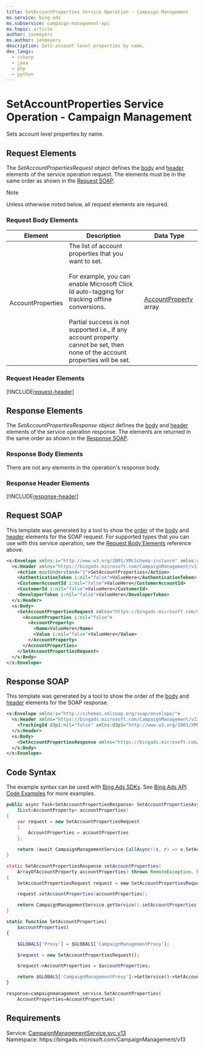```yaml
---
title: SetAccountProperties Service Operation - Campaign Management
ms.service: bing-ads
ms.subservice: campaign-management-api
ms.topic: article
author: jonmeyers
ms.author: jonmeyers
description: Sets account level properties by name.
dev_langs: 
  - csharp
  - java
  - php
  - python
---
```

# SetAccountProperties Service Operation - Campaign Management
Sets account level properties by name.

## <a name="request"></a>Request Elements
The *SetAccountPropertiesRequest* object defines the [body](#request-body) and [header](#request-header) elements of the service operation request. The elements must be in the same order as shown in the [Request SOAP](#request-soap). 

> [!NOTE]
> Unless otherwise noted below, all request elements are required.

### <a name="request-body"></a>Request Body Elements

|Element|Description|Data Type|
|-----------|---------------|-------------|
|<a name="accountproperties"></a>AccountProperties|The list of account properties that you want to set.<br/><br/>For example, you can enable Microsoft Click Id auto-tagging for tracking offline conversions.<br/><br/>Partial success is not supported i.e., if any account property cannot be set, then none of the account properties will be set.|[AccountProperty](accountproperty.md) array|

### <a name="request-header"></a>Request Header Elements
[!INCLUDE[request-header](./includes/request-header.md)]

## <a name="response"></a>Response Elements
The *SetAccountPropertiesResponse* object defines the [body](#response-body) and [header](#response-header) elements of the service operation response. The elements are returned in the same order as shown in the [Response SOAP](#response-soap).

### <a name="response-body"></a>Response Body Elements
There are not any elements in the operation's response body.

### <a name="response-header"></a>Response Header Elements
[!INCLUDE[response-header](./includes/response-header.md)]

## <a name="request-soap"></a>Request SOAP
This template was generated by a tool to show the [order](../guides/services-protocol.md#element-order) of the [body](#request-body) and [header](#request-header) elements for the SOAP request. For supported types that you can use with this service operation, see the [Request Body Elements](#request-body) reference above.

```xml
<s:Envelope xmlns:i="http://www.w3.org/2001/XMLSchema-instance" xmlns:s="http://schemas.xmlsoap.org/soap/envelope/">
  <s:Header xmlns="https://bingads.microsoft.com/CampaignManagement/v13">
    <Action mustUnderstand="1">SetAccountProperties</Action>
    <AuthenticationToken i:nil="false">ValueHere</AuthenticationToken>
    <CustomerAccountId i:nil="false">ValueHere</CustomerAccountId>
    <CustomerId i:nil="false">ValueHere</CustomerId>
    <DeveloperToken i:nil="false">ValueHere</DeveloperToken>
  </s:Header>
  <s:Body>
    <SetAccountPropertiesRequest xmlns="https://bingads.microsoft.com/CampaignManagement/v13">
      <AccountProperties i:nil="false">
        <AccountProperty>
          <Name>ValueHere</Name>
          <Value i:nil="false">ValueHere</Value>
        </AccountProperty>
      </AccountProperties>
    </SetAccountPropertiesRequest>
  </s:Body>
</s:Envelope>
```

## <a name="response-soap"></a>Response SOAP
This template was generated by a tool to show the order of the [body](#response-body) and [header](#response-header) elements for the SOAP response.

```xml
<s:Envelope xmlns:s="http://schemas.xmlsoap.org/soap/envelope/">
  <s:Header xmlns="https://bingads.microsoft.com/CampaignManagement/v13">
    <TrackingId d3p1:nil="false" xmlns:d3p1="http://www.w3.org/2001/XMLSchema-instance">ValueHere</TrackingId>
  </s:Header>
  <s:Body>
    <SetAccountPropertiesResponse xmlns="https://bingads.microsoft.com/CampaignManagement/v13" />
  </s:Body>
</s:Envelope>
```

## <a name="example"></a>Code Syntax
The example syntax can be used with [Bing Ads SDKs](../guides/client-libraries.md). See [Bing Ads API Code Examples](../guides/code-examples.md) for more examples.
```csharp
public async Task<SetAccountPropertiesResponse> SetAccountPropertiesAsync(
	IList<AccountProperty> accountProperties)
{
	var request = new SetAccountPropertiesRequest
	{
		AccountProperties = accountProperties
	};

	return (await CampaignManagementService.CallAsync((s, r) => s.SetAccountPropertiesAsync(r), request));
}
```
```java
static SetAccountPropertiesResponse setAccountProperties(
	ArrayOfAccountProperty accountProperties) throws RemoteException, Exception
{
	SetAccountPropertiesRequest request = new SetAccountPropertiesRequest();

	request.setAccountProperties(accountProperties);

	return CampaignManagementService.getService().setAccountProperties(request);
}
```
```php
static function SetAccountProperties(
	$accountProperties)
{

	$GLOBALS['Proxy'] = $GLOBALS['CampaignManagementProxy'];

	$request = new SetAccountPropertiesRequest();

	$request->AccountProperties = $accountProperties;

	return $GLOBALS['CampaignManagementProxy']->GetService()->SetAccountProperties($request);
}
```
```python
response=campaignmanagement_service.SetAccountProperties(
	AccountProperties=AccountProperties)
```

## Requirements
Service: [CampaignManagementService.svc v13](https://campaign.api.bingads.microsoft.com/Api/Advertiser/CampaignManagement/v13/CampaignManagementService.svc)  
Namespace: https\://bingads.microsoft.com/CampaignManagement/v13  

